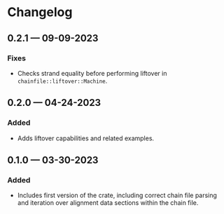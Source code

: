 # Changelog

## 0.2.1 — 09-09-2023

### Fixes

* Checks strand equality before performing liftover in `chainfile::liftover::Machine`.

## 0.2.0 — 04-24-2023

### Added

* Adds liftover capabilities and related examples.

## 0.1.0 — 03-30-2023

### Added

* Includes first version of the crate, including correct chain file parsing and
  iteration over alignment data sections within the chain file.